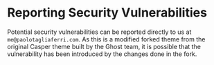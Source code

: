 # Reporting Security Vulnerabilities

Potential security vulnerabilities can be reported directly to us at `me@paolotagliaferri.com`. As this is a modified forked theme from the original Casper theme built by the Ghost team, it is possible that the vulnerability has been introduced by the changes done in the fork.
